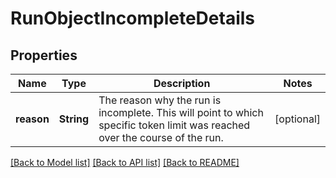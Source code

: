 # RunObjectIncompleteDetails

## Properties
Name | Type | Description | Notes
------------ | ------------- | ------------- | -------------
**reason** | **String** | The reason why the run is incomplete. This will point to which specific token limit was reached over the course of the run. | [optional] 

[[Back to Model list]](../README.md#documentation-for-models) [[Back to API list]](../README.md#documentation-for-api-endpoints) [[Back to README]](../README.md)


